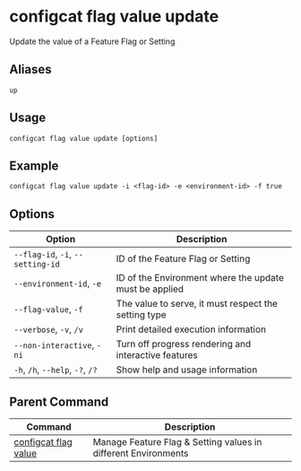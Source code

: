 # configcat flag value update
Update the value of a Feature Flag or Setting
## Aliases
`up`
## Usage
```
configcat flag value update [options]
```
## Example
```
configcat flag value update -i <flag-id> -e <environment-id> -f true
```
## Options
| Option | Description |
| ------ | ----------- |
| `--flag-id`, `-i`, `--setting-id` | ID of the Feature Flag or Setting |
| `--environment-id`, `-e` | ID of the Environment where the update must be applied |
| `--flag-value`, `-f` | The value to serve, it must respect the setting type |
| `--verbose`, `-v`, `/v` | Print detailed execution information |
| `--non-interactive`, `-ni` | Turn off progress rendering and interactive features |
| `-h`, `/h`, `--help`, `-?`, `/?` | Show help and usage information |
## Parent Command
| Command | Description |
| ------ | ----------- |
| [configcat flag value](configcat-flag-value.md) | Manage Feature Flag & Setting values in different Environments |

